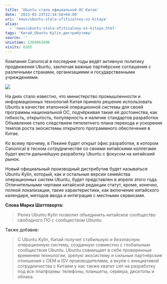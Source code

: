 ```yaml
---
title: 'Ubuntu стала официальной ОС Китая'
date: '2013-03-23T22:34:56+04:00'
uri: 'news/ubuntu-stala-ofitsialnoy-os-kitaya'
alias: 
  - 'news/ubuntu-stala-ofitsialnoy-os-kitaya.html'
tags: 'Китай,Ubuntu Kylin,дистрибутивы'
source: ''
unixtime: 1364063696
visits: 6265
---
```

Компания Canonical в последние годы ведёт активную политику продвижения Ubuntu, заключая важные партнёрские соглашения с различными странами, организациями и государственными учреждениями.

[![](img/2013/03/23/22-00/8579987758.jpg)](img/2013/03/23/22-00/8579987758.jpg)

На днях стало известно, что министерство промышленности и информационных технологий Китая приняло решение использовать Ubuntu в качестве эталонной операционной системы для своей программы национальной ОС, подчёркивая такие её достоинства, как гибкость, открытость, популярность и наличие стандартов разработки. Объявление стало следствием пятилетнего плана перехода и ускорения темпов роста экосистемы открытого программного обеспечения в Китае.

Ко всему прочему, в Пекине будет открыт офис разработки, в котором Canonical в тесном сотрудничестве со своими китайскими коллегами будет вести дальнейшую разработку Ubuntu с фокусом на китайский рынок.

Новый официальный производный дистрибутив будет называться Ubuntu Kylin, который, как и остальные версии семейства операционных систем Ubuntu, будет представлен в апреле этого года. Отличительными чертами китайской редакции статут, кроме, конечно, полной локализации, такие характеристики, как включение китайского календаря, методов ввода и интеграция с местными сервисами.

**Слова Марка Шаттлворта:**

> Релиз Ubuntu Kylin позволит объединить китайское сообщество свободного ПО с сообществом Ubuntu.

Также добавив:

> C Ubuntu Kylin, Китай получит стабильную и безопасную операционную систему, созданную совместно с глобальным сообществом Ubuntu. Ubuntu совмещает в себе проверенные временем технологии, зрелую экосистему и сильные партнёрские отношения с OEM и ISV производителями, а вкупе с инициативой сотрудничества с Китаем у нас также хватит сил на разработку под все платформы: телефоны, планшеты, сервера, десктопы и облака.
